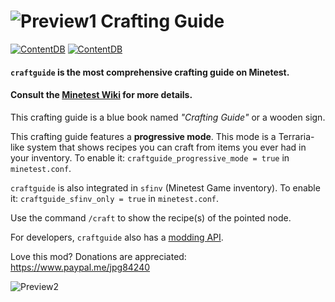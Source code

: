 # ![Preview1](http://i.imgur.com/fIPNYkb.png) Crafting Guide

[![ContentDB](https://content.minetest.net/packages/jp/craftguide/shields/title/)](https://content.minetest.net/packages/jp/craftguide/) [![ContentDB](https://content.minetest.net/packages/jp/craftguide/shields/downloads/)](https://content.minetest.net/packages/jp/craftguide/)

#### `craftguide` is the most comprehensive crafting guide on Minetest.
#### Consult the [Minetest Wiki](http://wiki.minetest.net/Crafting_guide) for more details.

This crafting guide is a blue book named *"Crafting Guide"* or a wooden sign.

This crafting guide features a **progressive mode**.
This mode is a Terraria-like system that shows recipes you can craft
from items you ever had in your inventory. To enable it: `craftguide_progressive_mode = true` in `minetest.conf`.

`craftguide` is also integrated in `sfinv` (Minetest Game inventory). To enable it:
`craftguide_sfinv_only = true` in `minetest.conf`.

Use the command `/craft` to show the recipe(s) of the pointed node.

For developers, `craftguide` also has a [modding API](https://github.com/minetest-mods/craftguide/blob/master/API.md).

Love this mod? Donations are appreciated: https://www.paypal.me/jpg84240


![Preview2](https://user-images.githubusercontent.com/7883281/103141399-113b5e00-46f4-11eb-96cd-0167972ca1cf.png)
